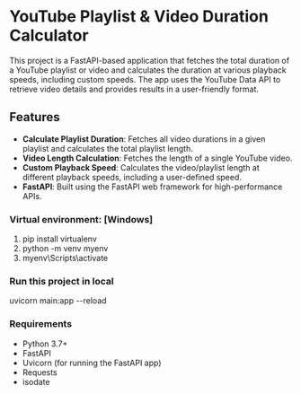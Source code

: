 # YouTube Playlist & Video Duration Calculator

This project is a FastAPI-based application that fetches the total duration of a YouTube playlist or video and calculates the duration at various playback speeds, including custom speeds. The app uses the YouTube Data API to retrieve video details and provides results in a user-friendly format.

## Features

- **Calculate Playlist Duration**: Fetches all video durations in a given playlist and calculates the total playlist length.
- **Video Length Calculation**: Fetches the length of a single YouTube video.
- **Custom Playback Speed**: Calculates the video/playlist length at different playback speeds, including a user-defined speed.
- **FastAPI**: Built using the FastAPI web framework for high-performance APIs.

### Virtual environment: [Windows]
1. pip install virtualenv 
2. python -m venv myenv
3. myenv\Scripts\activate

### Run this project in local
uvicorn main:app --reload

### Requirements

- Python 3.7+
- FastAPI
- Uvicorn (for running the FastAPI app)
- Requests
- isodate



